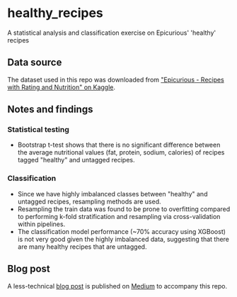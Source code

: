 # healthy_recipes
A statistical analysis and classification exercise on Epicurious' 'healthy' recipes

## Data source
The dataset used in this repo was downloaded from ["Epicurious - Recipes with Rating and Nutrition" on Kaggle](https://www.kaggle.com/hugodarwood/epirecipes). 

## Notes and findings

### Statistical testing 
- Bootstrap t-test shows that there is no significant difference between the average nutritional values (fat, protein, sodium, calories) of recipes tagged "healthy" and untagged recipes.

### Classification
- Since we have highly imbalanced classes between "healthy" and untagged recipes, resampling methods are used.
- Resampling the train data was found to be prone to overfitting compared to performing k-fold stratification and resampling via cross-validation within pipelines. 
- The classification model performance (~70% accuracy using XGBoost) is not very good given the highly imbalanced data, suggesting that there are many healthy recipes that are untagged. 

## Blog post 
A less-technical [blog post](https://medium.com/@anastasia.kharina/a-statistical-analysis-and-classification-exercise-on-epicurious-healthy-recipes-d2d09eb2dee1) is published on [Medium](https://medium.com/) to accompany this repo. 
